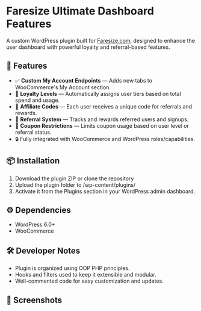 # Faresize Ultimate Dashboard Features

A custom WordPress plugin built for [Faresize.com](https://faresize.com), designed to enhance the user dashboard with powerful loyalty and referral-based features.

## 🎯 Features

- ✅ **Custom My Account Endpoints** — Adds new tabs to WooCommerce's My Account section.
- 🎁 **Loyalty Levels** — Automatically assigns user tiers based on total spend and usage.
- 💸 **Affiliate Codes** — Each user receives a unique code for referrals and rewards.
- 👥 **Referral System** — Tracks and rewards referred users and signups.
- 🚫 **Coupon Restrictions** — Limits coupon usage based on user level or referral status.
- 🔒 Fully integrated with WooCommerce and WordPress roles/capabilities.

## 📦 Installation

1. Download the plugin ZIP or clone the repository
2. Upload the plugin folder to /wp-content/plugins/
3. Activate it from the Plugins section in your WordPress admin dashboard.

## ⚙️ Dependencies
- WordPress 6.0+
- WooCommerce

## 🛠 Developer Notes
- Plugin is organized using OOP PHP principles.
- Hooks and filters used to keep it extensible and modular.
- Well-commented code for easy customization and updates.

## 📸 Screenshots




